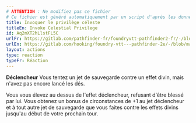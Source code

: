 ```yaml
---
# ATTENTION : Ne modifiez pas ce fichier
# Ce fichier est généré automatiquement par un script d'après les données du module Foundry VTT officiel et de sa traduction
title: Invoquer le privilège céleste
titleEn: Invoke Celestial Privilege
id: Aq2mXT2hLlstFL5C
urlFr: https://gitlab.com/pathfinder-fr/foundryvtt-pathfinder2-fr/-/blob/master/data/actions/Aq2mXT2hLlstFL5C.htm
urlEn: https://gitlab.com/hooking/foundry-vtt---pathfinder-2e/-/blob/master/packs/data/actions.db/invoke-celestial-privilege.json
layout: actions
type: reaction
typeFr: Réaction
---
```

**Déclencheur** Vous tentez un jet de sauvegarde contre un effet divin, mais n'avez pas encore lancé les dés.

Vous vous élevez au dessus de l'effet déclencheur, refusant d'être blessé par lui. Vous obtenez un bonus de circonstances de +1 au jet déclencheur et à tout autre jet de sauvegarde que vous faites contre les effets divins jusqu'au début de votre prochain tour.
